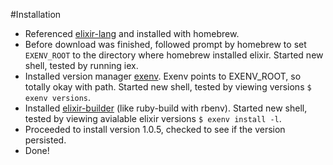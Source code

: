 #Installation

* Referenced [elixir-lang](http://elixir-lang.org/install.html) and installed with
  homebrew.
* Before download was finished, followed prompt by homebrew to set `EXENV_ROOT` to the directory where
  homebrew installed elixir. Started new shell, tested by running iex.
* Installed version manager [exenv](https://github.com/mururu/exenv).
  Exenv points to EXENV_ROOT, so totally okay with path. Started new
  shell, tested by viewing versions `$ exenv versions`.
* Installed [elixir-builder](https://github.com/mururu/elixir-build) (like ruby-build with rbenv). Started new shell, tested by viewing avialable elixir versions `$ exenv install -l`.
* Proceeded to install version 1.0.5, checked to see if the version
  persisted.
* Done! 
